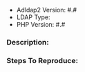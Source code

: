 - Adldap2 Version: #.#
- LDAP Type: <!-- Active Directory or OpenLDAP? -->
- PHP Version: #.#

### Description:


### Steps To Reproduce:
